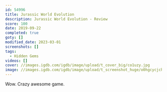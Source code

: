 ```yaml
---
id: 54996
title: Jurassic World Evolution
description: Jurassic World Evolution - Review
score: 100
date: 2019-09-22
completed: true
goty: []
modified_date: 2023-03-01
screenshots: []
tags:
  - Hidden Gems
videos: []
cover: //images.igdb.com/igdb/image/upload/t_cover_big/co1uzy.jpg
image: //images.igdb.com/igdb/image/upload/t_screenshot_huge/o0hgcycjchwphgvtsfwv.jpg
---
```

Wow. Crazy awesome game.